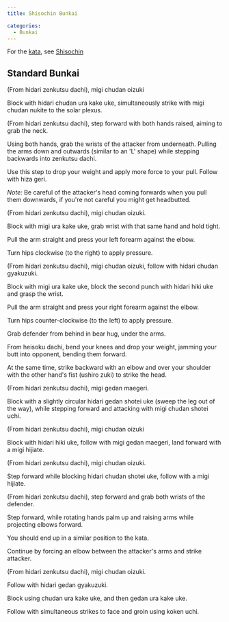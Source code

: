 ```yaml
---
title: Shisochin Bunkai

categories:
  - Bunkai
---
```


For the [kata](/kata/), see [Shisochin](/kata/shisochin)

## Standard Bunkai

<Attack-Defense-Container label="1. Block and Nukite">
   <Attack-Defense type="attack">(From hidari zenkutsu dachi), migi chudan oizuki</Attack-Defense>
   <Attack-Defense type="defense">
   <p>Block with hidari chudan ura kake uke, simultaneously strike with migi chudan nukite to the solar plexus.</p>
   </Attack-Defense>
</Attack-Defense-Container>

<Attack-Defense-Container label="2. Attempted neck grab counter">
   <Attack-Defense type="attack">(From hidari zenkutsu dachi), step forward with both hands raised, aiming to grab the neck.</Attack-Defense>
   <Attack-Defense type="defense">
   <p>Using both hands, grab the wrists of the attacker from underneath. Pulling the arms down and outwards (similar to an 'L' shape) while stepping backwards into zenkutsu dachi.</p>
   <p> Use this step to drop your weight and apply more force to your pull. Follow with hiza geri.</p>
   <p><i>Note: </i>Be careful of the attacker's head coming forwards when you pull them downwards, if you're not careful you might get headbutted.
</p>
   </Attack-Defense>
</Attack-Defense-Container>

<Attack-Defense-Container label="3. Block and counter with armbar">
   <Attack-Defense type="attack">(From hidari zenkutsu dachi), migi chudan oizuki.</Attack-Defense>
   <Attack-Defense type="defense">
   <p>Block with migi ura kake uke, grab wrist with that same hand and hold tight.</p> 
   <p>Pull the arm straight and press your left forearm against the elbow.</p>
   <p>Turn hips clockwise (to the right) to apply pressure.</p>
   </Attack-Defense>
</Attack-Defense-Container>

<Attack-Defense-Container label="3a. Block two punches and counter with armbar">
   <Attack-Defense type="attack">(From hidari zenkutsu dachi), migi chudan oizuki, follow with hidari chudan gyakuzuki.</Attack-Defense>
   <Attack-Defense type="defense">
   <p>Block with migi ura kake uke, block the second punch with hidari hiki uke and grasp the wrist.</p>
   <p>Pull the arm straight and press your right forearm against the elbow.</p>
   <p>Turn hips counter-clockwise (to the left) to apply pressure.</p>
   </Attack-Defense>
</Attack-Defense-Container>

<Attack-Defense-Container label="4. Escape grab from behind">
   <Attack-Defense type="attack">Grab defender from behind in bear hug, under the arms.</Attack-Defense>
   <Attack-Defense type="defense">
   <p>From heisoku dachi, bend your knees and drop your weight, jamming your butt into opponent, bending them forward.</p>
   <p>At the same time, strike backward with an elbow and over your shoulder with the other hand's fist (ushiro zuki) to strike the head.</p>
   </Attack-Defense>
</Attack-Defense-Container>

<Attack-Defense-Container label="5. Block kick and counter with shotei uchi">
   <Attack-Defense type="attack">(From hidari zenkutsu dachi), migi gedan maegeri.</Attack-Defense>
   <Attack-Defense type="defense">
   <p>Block with a slightly circular hidari gedan shotei uke (sweep the leg out of the way), while stepping forward and attacking with migi chudan shotei uchi.</p>
   </Attack-Defense>
</Attack-Defense-Container>

<Attack-Defense-Container label="6. Hiki uke, kick, elbow">
   <Attack-Defense type="attack">(From hidari zenkutsu dachi), migi chudan oizuki</Attack-Defense>
   <Attack-Defense type="defense">
   <p>Block with hidari hiki uke, follow with migi gedan maegeri, land forward with a migi hijiate.</p>
   </Attack-Defense>
</Attack-Defense-Container>

<Attack-Defense-Container label="7. Block and elbow">
   <Attack-Defense type="attack">(From hidari zenkutsu dachi), migi chudan oizuki.</Attack-Defense>
   <Attack-Defense type="defense">
   <p>Step forward while blocking hidari chudan shotei uke, follow with a migi hijiate.</p>
   </Attack-Defense>
</Attack-Defense-Container>

<Attack-Defense-Container label="8. Double wrist grab escape">
   <Attack-Defense type="attack">(From hidari zenkutsu dachi), step forward and grab both wrists of the defender.</Attack-Defense>
   <Attack-Defense type="defense">
   <p>Step forward, while rotating hands palm up and raising arms while projecting elbows forward.</p>
   <p>You should end up in a similar position to the kata.</p>
   <p>Continue by forcing an elbow between the attacker's arms and strike attacker.</p>
   </Attack-Defense>
</Attack-Defense-Container>

<Attack-Defense-Container label="9. Double kake uke, koken uchi">
   <Attack-Defense type="attack"> 
   <p>(From hidari zenkutsu dachi), migi chudan oizuki.</p>
   <p>Follow with hidari gedan gyakuzuki.</p>
   </Attack-Defense>
   <Attack-Defense type="defense">
   <p>Block using chudan ura kake uke, and then gedan ura kake uke.</p>
   <p>Follow with simultaneous strikes to face and groin using koken uchi.</p>
   </Attack-Defense>
</Attack-Defense-Container>
